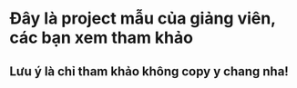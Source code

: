 # Đây là project mẫu của giảng viên, các bạn xem tham khảo
## Lưu ý là chỉ tham khảo không copy y chang nha!
